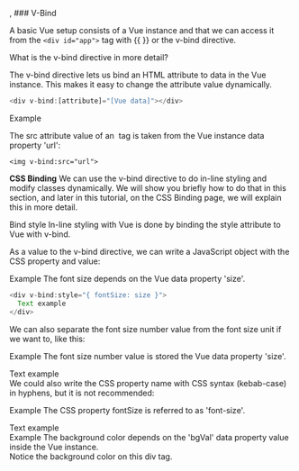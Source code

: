 , ### V-Bind


A basic Vue setup consists of a Vue instance and that we can access it from the ```<div id="app">``` tag with {{ }} or the v-bind directive.

What is the v-bind directive in more detail? 

The v-bind directive lets us bind an HTML attribute to data in the Vue instance. This makes it easy to change the attribute value dynamically.

```js
<div v-bind:[attribute]="[Vue data]"></div>
```
Example

The src attribute value of an <img> tag is taken from the Vue instance data property 'url':
```
<img v-bind:src="url">
```

**CSS Binding**
We can use the v-bind directive to do in-line styling and modify classes dynamically. We will show you briefly how to do that in this section, and later in this tutorial, on the CSS Binding page, we will explain this in more detail.

Bind style
In-line styling with Vue is done by binding the style attribute to Vue with v-bind.

As a value to the v-bind directive, we can write a JavaScript object with the CSS property and value:

Example
The font size depends on the Vue data property 'size'.

```js
<div v-bind:style="{ fontSize: size }">
  Text example
</div>
```

We can also separate the font size number value from the font size unit if we want to, like this:

Example
The font size number value is stored the Vue data property 'size'.

<div v-bind:style="{ fontSize: size + 'px' }">
  Text example
</div>
We could also write the CSS property name with CSS syntax (kebab-case) in hyphens, but it is not recommended:

Example
The CSS property fontSize is referred to as 'font-size'.

<div v-bind:style="{ 'font-size': size + 'px' }">
  Text example
</div>
Example
The background color depends on the 'bgVal' data property value inside the Vue instance.

<div v-bind:style="{ backgroundColor: 'hsl('+bgVal+',80%,80%)' }">
  Notice the background color on this div tag.
</div>

